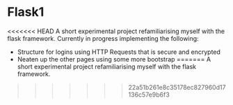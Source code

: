 # Flask1 

<<<<<<< HEAD
A short experimental project refamiliarising myself with the flask framework.
Currently in progress implementing the following:
 - Structure for logins using HTTP Requests that is secure and encrypted
 - Neaten up the other pages using some more bootstrap
=======
A short experimental project refamiliarising myself with the flask framework.

>>>>>>> 22a51b261e8c35178ec827960d17136c57e9b6f3
